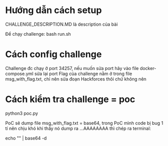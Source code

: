 # Hướng dẫn cách setup

CHALLENGE_DESCRIPTION.MD là description của bài

Để chạy challenge: bash run.sh

# Cách config challenge

Challenge đc chạy ở port 34257, nếu muốn sửa port hãy vào file docker-compose.yml sửa lại port
Flag của challenge nằm ở trong file msg_with_flag.txt, chỉ nên sửa đoạn Hackforces thôi chứ không nên

# Cách kiểm tra challenge = poc

python3 poc.py

PoC sẽ dump file msg_with_flag.txt = base64, trong PoC mình code bị bug 1 tí nên chịu khó khi thấy nó dump ra ...AAAAAAAA thì chép ra terminal:

echo "<response>" | base64 -d
